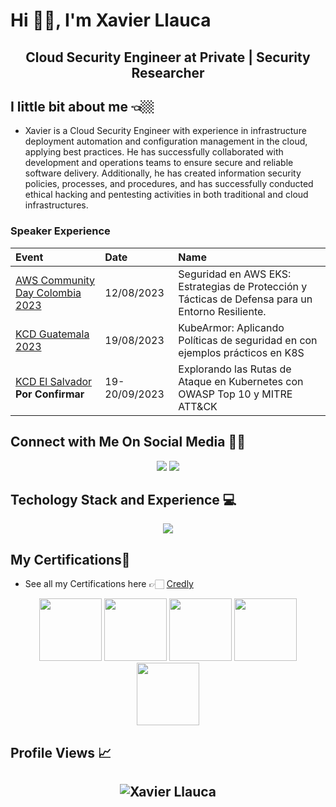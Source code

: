 
# Hi 👋🏻, I'm Xavier Llauca
<h2 align="center"> Cloud Security Engineer at Private | Security Researcher </h2>

## I little bit about me 👈🏼
- Xavier is a Cloud Security Engineer with experience in infrastructure deployment automation and configuration management in the cloud, applying best practices. He has successfully collaborated with development and operations teams to ensure secure and reliable software delivery. Additionally, he has created information security policies, processes, and procedures, and has successfully conducted ethical hacking and pentesting activities in both traditional and cloud infrastructures.

### Speaker Experience

|Event|Date|Name|
|:-|:-|:-|
|[AWS Community Day Colombia 2023](https://awscommunitydaycolombia.splashthat.com/)|12/08/2023|Seguridad en AWS EKS: Estrategias de Protección y Tácticas de Defensa para un Entorno Resiliente.|
|[KCD Guatemala 2023](https://community.cncf.io/events/details/cncf-kcd-guatemala-presents-kcd-guatemala-profesionales-2023/)|19/08/2023|KubeArmor: Aplicando Políticas de seguridad en con ejemplos prácticos en K8S|
|[KCD El Salvador](https://community.cncf.io/events/details/cncf-kcd-el-salvador-presents-kcd-el-salvador-2023/) **Por Confirmar**|19-20/09/2023|Explorando las Rutas de Ataque en Kubernetes con OWASP Top 10 y MITRE ATT&CK |

## **Connect with Me On Social Media** 🤝🏻
<p align="center">
<a href="https://linkedin.com/in/xllauca"><img src="https://img.shields.io/badge/-Xavier%20Llauca%20-0077B5?style=flat&logo=Linkedin&logoColor=white"/></a>
<a href="https://www.twitter.com/xllauca"><img src="https://img.shields.io/badge/-@xllauca-1769FF?style=flat&logo=Twitter&logoColor=white"/></a>
</p>

## **Techology Stack and Experience** 💻

<p align="center">
    <img src="https://skillicons.dev/icons?i=aws,git,kubernetes,docker,python,ansible,linux,bash,jenkins,latex"/>
</p>

##  **My Certifications**🏅

- See all my Certifications here 👉🏻 [Credly](https://www.credly.com/users/xllauca)

<p align="center">
  <img src="https://images.credly.com/size/680x680/images/8b8ed108-e77d-4396-ac59-2504583b9d54/cka_from_cncfsite__281_29.png" width="100" height="100">
 <img src="https://images.credly.com/size/680x680/images/1e6611ca-8afe-4ecc-ad4d-305fba52ee7e/1_LFCS-600x600.png" width="100" height="100">
 <img src="https://images.credly.com/size/680x680/images/00634f82-b07f-4bbd-a6bb-53de397fc3a6/image.png" width="100" height="100">
 <img src="https://images.credly.com/size/680x680/images/470a6c17-a20d-4b07-8c0f-fc0d9ac8b367/Bootcamp_Graduate_Badge.png" width="100" height="100">
 <img src="https://images.credly.com/size/680x680/images/85b9cfc4-257a-4742-878c-4f7ab4a2631b/image.png" width="100" height="100">
</p>

## **Profile Views** 📈

<h2 align="center"> <img src="https://komarev.com/ghpvc/?username=xllauca" alt="Xavier Llauca" /> 
